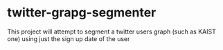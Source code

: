 twitter-grapg-segmenter
=======================

This project will attempt to segment a twitter users graph (such as KAIST one) using just the sign up date of the user
